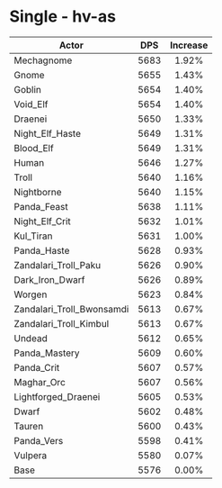 # Single - hv-as
| Actor | DPS | Increase |
|---|:---:|:---:|
|Mechagnome|5683|1.92%|
|Gnome|5655|1.43%|
|Goblin|5654|1.40%|
|Void_Elf|5654|1.40%|
|Draenei|5650|1.33%|
|Night_Elf_Haste|5649|1.31%|
|Blood_Elf|5649|1.31%|
|Human|5646|1.27%|
|Troll|5640|1.16%|
|Nightborne|5640|1.15%|
|Panda_Feast|5638|1.11%|
|Night_Elf_Crit|5632|1.01%|
|Kul_Tiran|5631|1.00%|
|Panda_Haste|5628|0.93%|
|Zandalari_Troll_Paku|5626|0.90%|
|Dark_Iron_Dwarf|5626|0.89%|
|Worgen|5623|0.84%|
|Zandalari_Troll_Bwonsamdi|5613|0.67%|
|Zandalari_Troll_Kimbul|5613|0.67%|
|Undead|5612|0.65%|
|Panda_Mastery|5609|0.60%|
|Panda_Crit|5607|0.57%|
|Maghar_Orc|5607|0.56%|
|Lightforged_Draenei|5605|0.53%|
|Dwarf|5602|0.48%|
|Tauren|5600|0.43%|
|Panda_Vers|5598|0.41%|
|Vulpera|5580|0.07%|
|Base|5576|0.00%|
